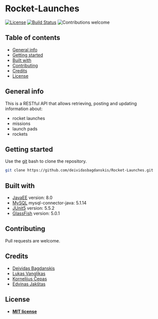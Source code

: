 # Rocket-Launches
[![License](https://img.shields.io/badge/license-MIT-blue.svg)](https://github.com/deividasbagdanskis/Rocket-Launches/blob/master/LICENSE)
[![Build Status](https://travis-ci.org/anfederico/Clairvoyant.svg?branch=master)](https://github.com/deividasbagdanskis/Rocket-Launches/)
![Contributions welcome](https://img.shields.io/badge/contributions-welcome-orange.svg)

## Table of contents
* [General info](#general-info)
* [Getting started](#getting-started)
* [Built with](#built-with)
* [Contributing](#contributing)
* [Credits](#credits)
* [License](#license)

## General info
This is a RESTful API that allows retrieving, posting and updating information about:
* rocket launches
* missions
* launch pads
* rockets

## Getting started

Use the [git](https://git-scm.com/) bash to clone the repository.
```bash
git clone https://github.com/deividasbagdanskis/Rocket-Launches.git
```

## Built with
* [JavaEE](https://www.oracle.com/java/technologies/java-ee-glance.html) version: 8.0
* [MySQL](https://mvnrepository.com/artifact/mysql/mysql-connector-java/5.1.14) mysql-connector-java: 5.1.14
* [JUnit5](https://junit.org/junit5/) version: 5.5.2
* [GlassFish](https://javaee.github.io/glassfish/) version: 5.0.1

## Contributing
Pull requests are welcome.

## Credits
* [Deividas Bagdanskis](https://github.com/deividasbagdanskis)
* [Lukas Vanglikas](https://github.com/Lukrecijuss)
* [Kornelijus Čepas](https://github.com/KornelijusCep)
* [Edvinas Jakštas](https://github.com/kepazz)

## License

- **[MIT license](https://github.com/deividasbagdanskis/Rocket-Launches/blob/master/LICENSE)**
